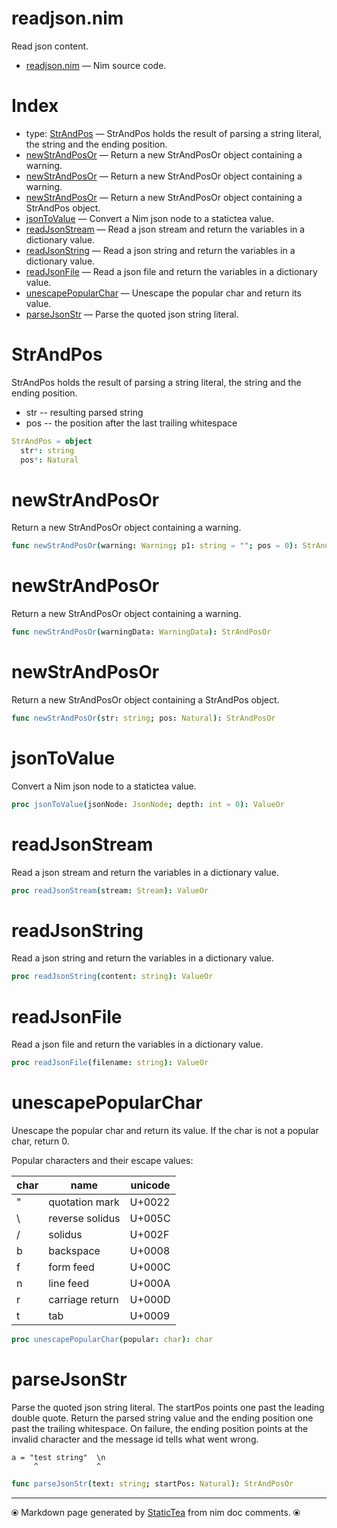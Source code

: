 # readjson.nim

Read json content.

* [readjson.nim](../src/readjson.nim) &mdash; Nim source code.
# Index

* type: [StrAndPos](#strandpos) &mdash; StrAndPos holds the result of parsing a string literal, the
string and the ending position.
* [newStrAndPosOr](#newstrandposor) &mdash; Return a new StrAndPosOr object containing a warning.
* [newStrAndPosOr](#newstrandposor-1) &mdash; Return a new StrAndPosOr object containing a warning.
* [newStrAndPosOr](#newstrandposor-2) &mdash; Return a new StrAndPosOr object containing a StrAndPos object.
* [jsonToValue](#jsontovalue) &mdash; Convert a Nim json node to a statictea value.
* [readJsonStream](#readjsonstream) &mdash; Read a json stream and return the variables in a dictionary value.
* [readJsonString](#readjsonstring) &mdash; Read a json string and return the variables in a dictionary value.
* [readJsonFile](#readjsonfile) &mdash; Read a json file and return the variables in a dictionary value.
* [unescapePopularChar](#unescapepopularchar) &mdash; Unescape the popular char and return its value.
* [parseJsonStr](#parsejsonstr) &mdash; Parse the quoted json string literal.

# StrAndPos

StrAndPos holds the result of parsing a string literal, the
string and the ending position.

* str -- resulting parsed string
* pos -- the position after the last trailing whitespace

```nim
StrAndPos = object
  str*: string
  pos*: Natural

```

# newStrAndPosOr

Return a new StrAndPosOr object containing a warning.

```nim
func newStrAndPosOr(warning: Warning; p1: string = ""; pos = 0): StrAndPosOr
```

# newStrAndPosOr

Return a new StrAndPosOr object containing a warning.

```nim
func newStrAndPosOr(warningData: WarningData): StrAndPosOr
```

# newStrAndPosOr

Return a new StrAndPosOr object containing a StrAndPos object.

```nim
func newStrAndPosOr(str: string; pos: Natural): StrAndPosOr
```

# jsonToValue

Convert a Nim json node to a statictea value.

```nim
proc jsonToValue(jsonNode: JsonNode; depth: int = 0): ValueOr
```

# readJsonStream

Read a json stream and return the variables in a dictionary value.

```nim
proc readJsonStream(stream: Stream): ValueOr
```

# readJsonString

Read a json string and return the variables in a dictionary value.

```nim
proc readJsonString(content: string): ValueOr
```

# readJsonFile

Read a json file and return the variables in a dictionary value.

```nim
proc readJsonFile(filename: string): ValueOr
```

# unescapePopularChar

Unescape the popular char and return its value. If the char is
not a popular char, return 0.

 Popular characters and their escape values:

|char      | name           | unicode|
|----------|----------------|--------|
|"         | quotation mark | U+0022 |
|\        | reverse solidus| U+005C |
|/         | solidus        | U+002F |
|b         | backspace      | U+0008 |
|f         | form feed      | U+000C |
|n         | line feed      | U+000A |
|r         | carriage return| U+000D |
|t         | tab            | U+0009 |

```nim
proc unescapePopularChar(popular: char): char
```

# parseJsonStr

Parse the quoted json string literal. The startPos points one
past the leading double quote.  Return the parsed string value
and the ending position one past the trailing whitespace. On
failure, the ending position points at the invalid character and
the message id tells what went wrong.

~~~
a = "test string"  \n
     ^             ^
~~~~

```nim
func parseJsonStr(text: string; startPos: Natural): StrAndPosOr
```


---
⦿ Markdown page generated by [StaticTea](https://github.com/flenniken/statictea/) from nim doc comments. ⦿

